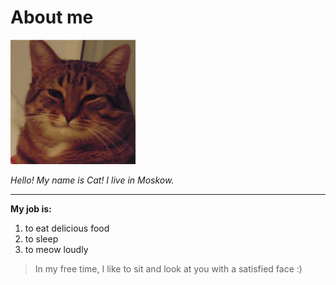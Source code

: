 # About me

<img src="cat.jpg" width="200"/>   

_Hello! My name is Cat! I live in Moskow._ 
_______________________________________________________________________________

**My job is:**
1. to eat delicious food
2. to sleep
3. to meow loudly

> In my free time, I like to sit and look at you with a satisfied face :)

